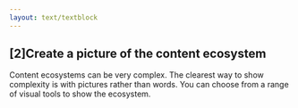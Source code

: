 ```yaml
---
layout: text/textblock
---
```


## [2]Create a picture of the content ecosystem

Content ecosystems can be very complex. The clearest way to show complexity is with pictures rather than words. You can choose from a range of visual tools to show the ecosystem.

